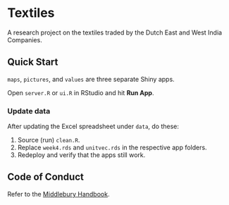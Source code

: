 # Textiles

A research project on the textiles traded by the Dutch East and West India Companies.

## Quick Start
`maps`, `pictures`, and `values` are three separate Shiny apps.

Open `server.R` or `ui.R` in RStudio and hit **Run App**.

### Update data
After updating the Excel spreadsheet under `data`, do these:

1. Source (run) `clean.R`.
2. Replace `week4.rds` and `unitvec.rds` in the respective app folders.
3. Redeploy and verify that the apps still work.

## Code of Conduct
Refer to the [Middlebury Handbook](https://www.middlebury.edu/handbook/).